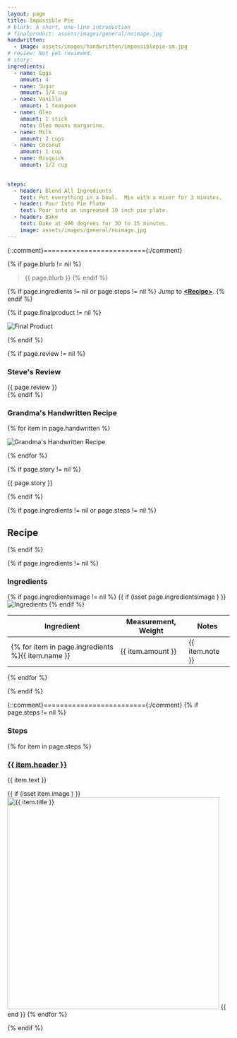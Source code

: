 ```yaml
---
layout: page
title: Impossible Pie
# blurb: A short, one-line introduction
# finalproduct: assets/images/general/noimage.jpg
handwritten: 
  - image: assets/images/handwritten/impossiblepie-sm.jpg
# review: Not yet reviewed.
# story: 
ingredients:
  - name: Eggs 
    amount: 4
  - name: Sugar
    amount: 3/4 cup
  - name: Vanilla
    amount: 1 teaspoon
  - name: Oleo
    amount: 1 stick
    note: Oleo means margarine.
  - name: Milk
    amount: 2 cups
  - name: Coconut
    amount: 1 cup
  - name: Bisquick
    amount: 1/2 cup

    
steps:
  - header: Blend All Ingredients
    text: Put everything in a bowl.  Mix with a mixer for 3 minutes.
  - header: Pour Into Pie Plate
    text: Pour into an ungreased 10 inch pie plate.
  - header: Bake
    text: Bake at 400 degrees for 30 to 35 minutes.
    image: assets/images/general/noimage.jpg
---
```


{::comment}========================={:/comment}

{% if page.blurb != nil %}
> {{ page.blurb }}
{% endif %}

{% if page.ingredients != nil or page.steps != nil %}
Jump to **[\<Recipe\>](#recipe)**.
{% endif %}

<!--- ~~~~~~~~~~~~~~~~~~~~~~~~~~~~~~~~~~~~ --->

<!--- 
page.finalproduct is {% if page.finalproduct == blank %}blank{% else %}"{{ page.finalproduct }}"{% endif %}

page.finalproduct is {% if page.finalproduct == "" %}empty string{% else %}"{{ page.finalproduct }}"{% endif %}

page.finalproduct is {% if page.finalproduct == nil %}nil{% else %}"{{ page.finalproduct }}"{% endif %}
--->

<!--- {{ if (isset page.finalproduct ) }}  --->
{% if page.finalproduct != nil %}

<img alt="Final Product" src="https://illinifanboy.github.io/{{ page.finalproduct }}">

{% endif %}

<!--- ~~~~~~~~~~~~~~~~~~~~~~~~~~~~~~~~~~~~ --->

{% if page.review != nil %}
### Steve's Review  
{{ page.review }}    
{% endif %}

<!--- ~~~~~~~~~~~~~~~~~~~~~~~~~~~~~~~~~~~~ --->

### Grandma's Handwritten Recipe

{% for item in page.handwritten %}

<img alt="Grandma's Handwritten Recipe" src="https://illinifanboy.github.io/{{ item.image }}">

{% endfor %}

{% if page.story != nil %}

{{ page.story }}

{% endif %}

<!--- ~~~~~~~~~~~~~~~~~~~~~~~~~~~~~~~~~~~~ --->

{% if page.ingredients != nil or page.steps != nil %}
## Recipe
{% endif %}

{% if page.ingredients != nil %}
### Ingredients

{% if page.ingredientsimage != nil %}
{{ if (isset page.ingredientsimage ) }}
<img alt="Ingredients" src="https://illinifanboy.github.io/{{ page.ingredientsimage }}">
{% endif %}

Ingredient | Measurement, Weight | Notes
---|---|----
{% for item in page.ingredients %}{{ item.name }} | {{ item.amount }} | {{ item.note }}
{% endfor %}

{% endif %}

{::comment}========================={:/comment}
{% if page.steps != nil %}
### Steps

{% for item in page.steps %}

### <ins>{{ item.header }}</ins> 

{{ item.text }}

{{ if (isset item.image ) }}
<img width="480" alt="{{ item.title }}" src="https://illinifanboy.github.io/{{ item.image }}">
{{ end }}
{% endfor %}

{% endif %}


